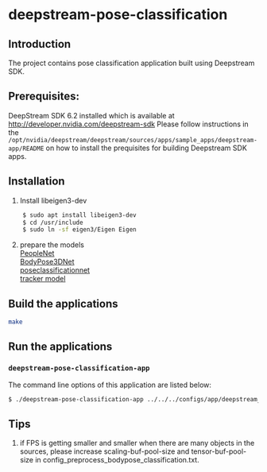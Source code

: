 # deepstream-pose-classification

## Introduction
The project contains pose classification application built using  Deepstream SDK.

## Prerequisites:
DeepStream SDK 6.2 installed which is available at  http://developer.nvidia.com/deepstream-sdk
Please follow instructions in the `/opt/nvidia/deepstream/deepstream/sources/apps/sample_apps/deepstream-app/README` on how to install the prequisites for building Deepstream SDK apps.

## Installation
1. Install libeigen3-dev
```bash
    $ sudo apt install libeigen3-dev
    $ cd /usr/include
    $ sudo ln -sf eigen3/Eigen Eigen
```
2. prepare the models  
  [PeopleNet](https://catalog.ngc.nvidia.com/orgs/nvidia/teams/tao/models/peoplenet)  
  [BodyPose3DNet](https://catalog.ngc.nvidia.com/orgs/nvidia/teams/tao/models/bodypose3dnet)  
  [poseclassificationnet](https://catalog.ngc.nvidia.com/orgs/nvidia/teams/tao/models/poseclassificationnet)  
  [tracker model](https://catalog.ngc.nvidia.com/orgs/nvidia/teams/tao/models/reidentificationnet)   
## Build the applications
```bash
make
```

## Run the applications
### `deepstream-pose-classification-app`
The command line options of this application are listed below:
```bash
$ ./deepstream-pose-classification-app ../../../configs/app/deepstream_pose_classification_config.yaml
```

## Tips

1. if FPS is getting smaller and smaller when there are many objects in the sources, please increase scaling-buf-pool-size and tensor-buf-pool-size in config_preprocess_bodypose_classification.txt.
